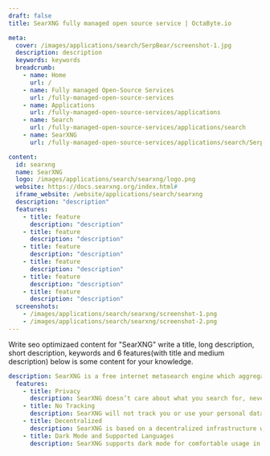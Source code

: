 ```yaml
---
draft: false
title: SearXNG fully managed open source service | OctaByte.io

meta:
  cover: /images/applications/search/SerpBear/screenshot-1.jpg
  description: description
  keywords: keywords
  breadcrumb:
    - name: Home
      url: /
    - name: Fully managed Open-Source Services
      url: /fully-managed-open-source-services
    - name: Applications
      url: /fully-managed-open-source-services/applications
    - name: Search
      url: /fully-managed-open-source-services/applications/search
    - name: SearXNG
      url: /fully-managed-open-source-services/applications/search/SerpBear

content:
  id: searxng
  name: SearXNG
  logo: /images/applications/search/searxng/logo.png
  website: https://docs.searxng.org/index.html#
  iframe_website: /website/applications/search/searxng
  description: "description"
  features:
    - title: feature
      description: "description"
    - title: feature
      description: "description"
    - title: feature
      description: "description"
    - title: feature
      description: "description"
    - title: feature
      description: "description"
    - title: feature
      description: "description"
  screenshots:
    - /images/applications/search/searxng/screenshot-1.png
    - /images/applications/search/searxng/screenshot-2.png
---
```


Write seo optimizaed content for "SearXNG" write a title, long description, short description, keywords and 6 features(with title and medium description) below is some content for your knowledge.

```yml
description: SearXNG is a free internet metasearch engine which aggregates results from more than 70 search services. Users are neither tracked nor profiled. Additionally, SearXNG can be used over Tor for online anonymity.
  features:
    - title: Privacy
      description: SearXNG doesn’t care about what you search for, never shares anything with a third-party, and it can’t be used to compromise you.
    - title: No Tracking
      description: SearXNG will not track you or use your personal data.
    - title: Decentralized
      description: SearXNG is based on a decentralized infrastructure with no single entity controlling it.
    - title: Dark Mode and Supported Languages
      description: SearXNG supports dark mode for comfortable usage in low light conditions and supports English, French, German, Catalan; Valencian, Chinese, Czech, Danish, Dutch, Finnish, Hebrew, Hungarian, Indonesian, Japanese, Korean, Polish, Portuguese, Russian, Spanish, Swedish, Turkish, Arabic, Norwegian and Bokmål languages.
```
